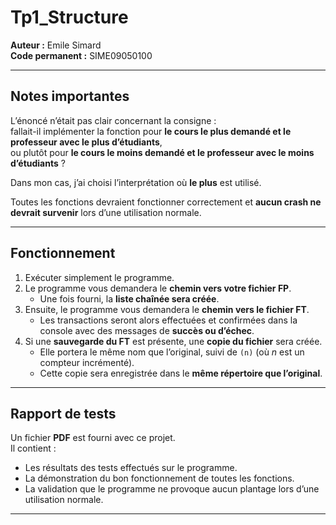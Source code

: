 # Tp1_Structure
**Auteur :** Emile Simard  
**Code permanent :** SIME09050100  

---

## Notes importantes
L’énoncé n’était pas clair concernant la consigne :  
fallait-il implémenter la fonction pour **le cours le plus demandé et le professeur avec le plus d’étudiants**,  
ou plutôt pour **le cours le moins demandé et le professeur avec le moins d’étudiants** ?  

Dans mon cas, j’ai choisi l’interprétation où **le plus** est utilisé.  

Toutes les fonctions devraient fonctionner correctement et **aucun crash ne devrait survenir** lors d’une utilisation normale.

---

## Fonctionnement

1. Exécuter simplement le programme.  
2. Le programme vous demandera le **chemin vers votre fichier FP**.  
   - Une fois fourni, la **liste chaînée sera créée**.  
3. Ensuite, le programme vous demandera le **chemin vers le fichier FT**.  
   - Les transactions seront alors effectuées et confirmées dans la console avec des messages de **succès ou d’échec**.  
4. Si une **sauvegarde du FT** est présente, une **copie du fichier** sera créée.  
   - Elle portera le même nom que l’original, suivi de `(n)` (où *n* est un compteur incrémenté).  
   - Cette copie sera enregistrée dans le **même répertoire que l’original**.  

---

## Rapport de tests
Un fichier **PDF** est fourni avec ce projet.  
Il contient :  
- Les résultats des tests effectués sur le programme.  
- La démonstration du bon fonctionnement de toutes les fonctions.  
- La validation que le programme ne provoque aucun plantage lors d’une utilisation normale.  

---
